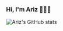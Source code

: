 ### Hi, I'm Ariz 👋🧑‍💻

![Ariz's GitHub stats](https://github-readme-stats.vercel.app/api?username=ArizHernandez&hide=contribs,prs)

<!--
**ArizHernandez/ArizHernandez** is a ✨ _special_ ✨ repository because its `README.md` (this file) appears on your GitHub profile.

Here are some ideas to get you started:

- 🔭 I’m currently working on ...
- 🌱 I’m currently learning ...
- 👯 I’m looking to collaborate on ...
- 🤔 I’m looking for help with ...
- 💬 Ask me about ...
- 📫 How to reach me: ...
- 😄 Pronouns: ...
- ⚡ Fun fact: ...
-->
